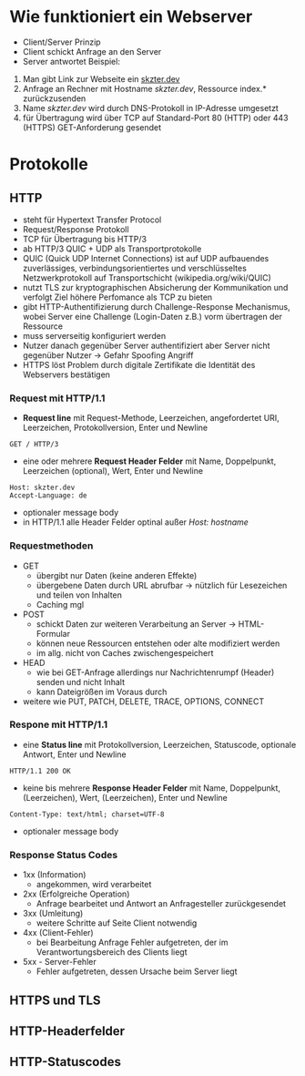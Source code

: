 # Wie funktioniert ein Webserver
- Client/Server Prinzip
- Client schickt Anfrage an den Server 
- Server antwortet
Beispiel:
1. Man gibt Link zur Webseite ein [skzter.dev](https://skzter.dev/)
2. Anfrage an Rechner mit Hostname *skzter.dev*, Ressource index.* zurückzusenden
3. Name *skzter.dev* wird durch DNS-Protokoll in IP-Adresse umgesetzt
4. für Übertragung wird über TCP auf Standard-Port 80 (HTTP) oder 443 (HTTPS) GET-Anforderung gesendet

# Protokolle

## HTTP
- steht für Hypertext Transfer Protocol
- Request/Response Protokoll
- TCP für Übertragung bis HTTP/3
- ab HTTP/3 QUIC + UDP als Transportprotokolle
- QUIC (Quick UDP Internet Connections) ist auf UDP aufbauendes zuverlässiges, verbindungsorientiertes und verschlüsseltes Netzwerkprotokoll
  auf Transportschicht (wikipedia.org/wiki/QUIC)
- nutzt TLS zur kryptographischen Absicherung der Kommunikation und verfolgt Ziel höhere Perfomance als TCP zu bieten
- gibt HTTP-Authentifizierung durch Challenge-Response Mechanismus, wobei Server eine Challenge (Login-Daten z.B.) vorm übertragen der Ressource
- muss serverseitig konfiguriert werden
- Nutzer danach gegenüber Server authentifiziert aber Server nicht gegenüber Nutzer -> Gefahr Spoofing Angriff 
- HTTPS löst Problem durch digitale Zertifikate die Identität des Webservers bestätigen 

### Request mit HTTP/1.1
- **Request line** mit Request-Methode, Leerzeichen, angefordertet URI, Leerzeichen, Protokollversion, Enter und Newline
```
GET / HTTP/3 
```
- eine oder mehrere **Request Header Felder** mit Name, Doppelpunkt, Leerzeichen (optional), Wert, Enter und Newline
```
Host: skzter.dev
Accept-Language: de
```
- optionaler message body
- in HTTP/1.1 alle Header Felder optinal außer *Host: hostname*

### Requestmethoden
- GET
    - übergibt nur Daten (keine anderen Effekte)
    - übergebene Daten durch URL abrufbar -> nützlich für Lesezeichen und teilen von Inhalten
    - Caching mgl
- POST
    - schickt Daten zur weiteren Verarbeitung an Server -> HTML-Formular
    - können neue Ressourcen entstehen oder alte modifiziert werden 
    - im allg. nicht von Caches zwischengespeichert
- HEAD
    - wie bei GET-Anfrage allerdings nur Nachrichtenrumpf (Header) senden und nicht Inhalt
    - kann Dateigrößen im Voraus durch
- weitere wie PUT, PATCH, DELETE, TRACE, OPTIONS, CONNECT

### Respone mit HTTP/1.1 
- eine **Status line** mit Protokollversion, Leerzeichen, Statuscode, optionale Antwort, Enter und Newline
``` 
HTTP/1.1 200 OK
```
- keine bis mehrere **Response Header Felder** mit Name, Doppelpunkt, (Leerzeichen), Wert, (Leerzeichen), Enter und Newline
```
Content-Type: text/html; charset=UTF-8 
```
- optionaler message body

### Response Status Codes
- 1xx (Information)
    - angekommen, wird verarbeitet
- 2xx (Erfolgreiche Operation)
    - Anfrage bearbeitet und Antwort an Anfragesteller zurückgesendet
- 3xx (Umleitung)
    - weitere Schritte auf Seite Client notwendig 
- 4xx (Client-Fehler)
    - bei Bearbeitung Anfrage Fehler aufgetreten, der im Verantwortungsbereich des Clients liegt
- 5xx - Server-Fehler
    - Fehler aufgetreten, dessen Ursache beim Server liegt

## HTTPS und TLS
## HTTP-Headerfelder
## HTTP-Statuscodes
